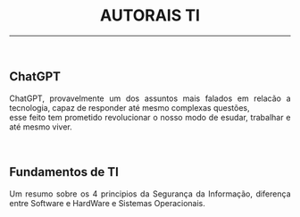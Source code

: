 <h1 text align="center">AUTORAIS TI</h1>
<hr>
<br>
<h2>ChatGPT</h2>
<p text align="justify">ChatGPT, provavelmente um dos assuntos mais falados em relacão a tecnologia, capaz de responder até mesmo complexas questões,<br>
esse feito tem prometido revolucionar o nosso modo de esudar, trabalhar e até mesmo viver.</p>
<br>
<h2>Fundamentos de TI </h2>
<p text align="justify">Um resumo sobre os 4 principios da Segurança da Informação, diferença entre Software e HardWare e Sistemas Operacionais.</p>

